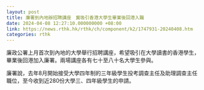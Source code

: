 ```yaml
---
layout: post
title: 廉署到內地辦招聘講座　冀吸引香港大學生畢業後回港入職
date: 2024-04-08 12:27:10.000000000 +08:00
link: https://news.rthk.hk/rthk/ch/component/k2/1747931-20240408.htm
categories: rthk
---
```


廉政公署上月首次到內地的大學舉行招聘講座，希望吸引在大學讀書的香港學生，畢業後回港加入廉署。兩場講座各有七十至八十名大學生參與。

廉署說，去年8月開始接受大學四年制的三年級學生投考調查主任及助理調查主任職位，至今收到近280份大學三、四年級學生的申請。
